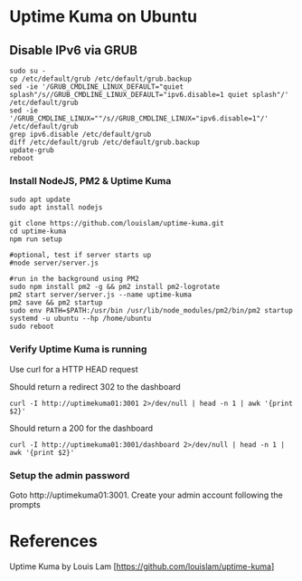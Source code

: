 # Uptime Kuma on Ubuntu

## Disable IPv6 via GRUB
```
sudo su -
cp /etc/default/grub /etc/default/grub.backup
sed -ie '/GRUB_CMDLINE_LINUX_DEFAULT="quiet splash"/s//GRUB_CMDLINE_LINUX_DEFAULT="ipv6.disable=1 quiet splash"/' /etc/default/grub
sed -ie '/GRUB_CMDLINE_LINUX=""/s//GRUB_CMDLINE_LINUX="ipv6.disable=1"/' /etc/default/grub
grep ipv6.disable /etc/default/grub
diff /etc/default/grub /etc/default/grub.backup
update-grub
reboot
```

### Install NodeJS, PM2 & Uptime Kuma
```
sudo apt update
sudo apt install nodejs

git clone https://github.com/louislam/uptime-kuma.git
cd uptime-kuma
npm run setup

#optional, test if server starts up
#node server/server.js

#run in the background using PM2
sudo npm install pm2 -g && pm2 install pm2-logrotate
pm2 start server/server.js --name uptime-kuma
pm2 save && pm2 startup
sudo env PATH=$PATH:/usr/bin /usr/lib/node_modules/pm2/bin/pm2 startup systemd -u ubuntu --hp /home/ubuntu
sudo reboot
```

### Verify Uptime Kuma is running
Use curl for a HTTP HEAD request

Should return a redirect 302 to the dashboard
```
curl -I http://uptimekuma01:3001 2>/dev/null | head -n 1 | awk '{print $2}'
```

Should return a 200 for the dashboard
```
curl -I http://uptimekuma01:3001/dashboard 2>/dev/null | head -n 1 | awk '{print $2}'
```

### Setup the admin password
Goto http://uptimekuma01:3001. Create your admin account following the prompts

# References
Uptime Kuma by Louis Lam [https://github.com/louislam/uptime-kuma]


